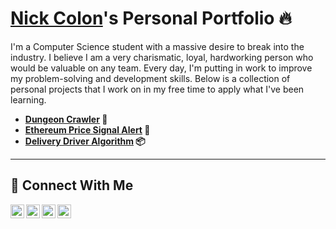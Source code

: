 # <a href="https://www.linkedin.com/in/nick-colon/">Nick Colon</a>'s Personal Portfolio 🔥

I'm a Computer Science student with a massive desire to break into the industry. I believe I am a very charismatic, loyal, hardworking person who would be valuable on any team. Every day, I'm putting in work to improve my problem-solving and development skills. Below is a collection of personal projects that I work on in my free time to apply what I've been learning.


- **[Dungeon Crawler](https://github.com/nicholas-net/dungeon-crawler) 🧙**
- **[Ethereum Price Signal Alert](https://github.com/nicholas-net/ethereum-price-signal-bot) 🚨**
- **[Delivery Driver Algorithm](https://github.com/nicholas-net/delivery_driver_project) 📦**



<hr/>

## 🤳 Connect With Me

[<img align="left" alt="___________ | YouTube" width="22px" src="https://cdn.jsdelivr.net/npm/simple-icons@v3/icons/youtube.svg" />][youtube]
[<img align="left" alt="___________ | Twitter" width="22px" src="https://cdn.jsdelivr.net/npm/simple-icons@v3/icons/twitter.svg" />][twitter]
[<img align="left" alt="___________ | LinkedIn" width="22px" src="https://cdn.jsdelivr.net/npm/simple-icons@v3/icons/linkedin.svg" />][linkedin]
[<img align="left" alt="___________ | Instagram" width="22px" src="https://cdn.jsdelivr.net/npm/simple-icons@v3/icons/instagram.svg" />][instagram]

[twitter]: https://twitter.com/___________
[youtube]: https://www.youtube.com/c/___________
[instagram]: https://www.instagram.com/___________
[linkedin]: https://linkedin.com/in/nick-colon

<!--
<img width="35" alt="image" src="https://github.com/user-attachments/assets/2f41c7cd-5ea8-4475-b451-a37161b6c3fb"> 
<img width="35" alt="image" src="https://github.com/user-attachments/assets/77649969-9910-4994-8b96-74a116cfb2a8">
-->
